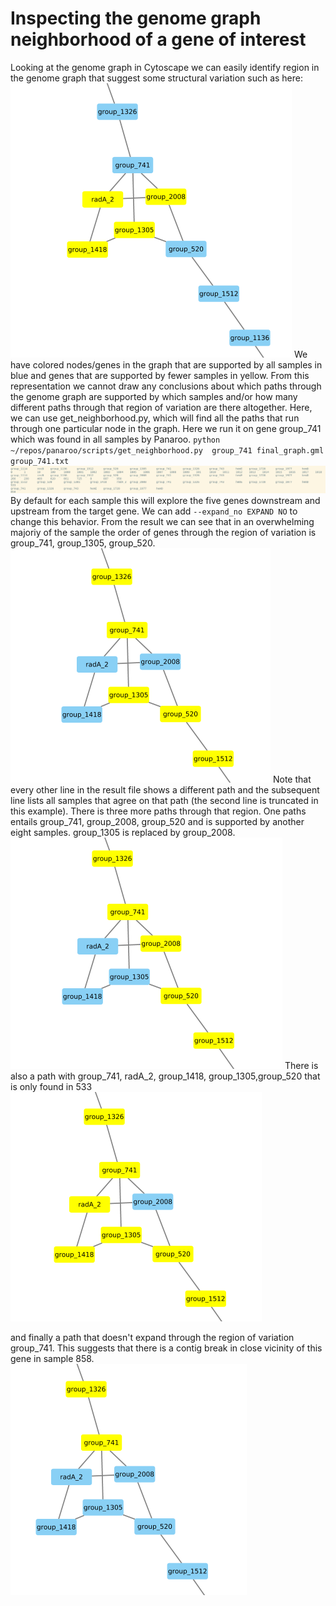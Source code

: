 # Inspecting the genome graph neighborhood of a gene of interest
Looking at the genome graph in Cytoscape we can easily identify region in the genome graph that suggest some structural variation such as here:
![](imgs/20191113-130836.png)
We have colored nodes/genes in the graph that are supported by all samples in blue and genes that are supported by fewer samples in yellow. From this representation we cannot draw any conclusions about which paths through the genome graph are supported by which samples and/or how many different paths through that region of variation are there altogether. Here, we can use get_neighborhood.py, which will find all the paths that run through one particular node in the graph. Here we run it on gene group_741 which was found in all samples by Panaroo.
``python ~/repos/panaroo/scripts/get_neighborhood.py  group_741 final_graph.gml group_741.txt``
![](imgs/20191113-132100.png)
By default for each sample this will explore the five genes downstream and upstream from the target gene. We can add `--expand_no EXPAND NO` to change this behavior.
From the result we can see that in an overwhelming majoriy of the sample the  order of genes through the region of variation is group_741, group_1305, group_520.![](imgs/20191113-133916.png)
Note that every other line in the result file shows a different path and the subsequent line lists all samples that agree on that path (the second line is truncated in this example). There is three more paths through that region. One paths entails group_741, group_2008, group_520 and is supported by another eight samples. group_1305 is replaced by group_2008.  ![](imgs/20191113-133739.png)
 There is also a path with group_741, radA_2, group_1418, group_1305,group_520 that is only found in 533 ![](imgs/20191113-134007.png)

  and finally a path that doesn't expand through the region of variation group_741. This suggests that there is a contig break in close vicinity of this gene in sample 858. ![](imgs/20191113-134101.png)
